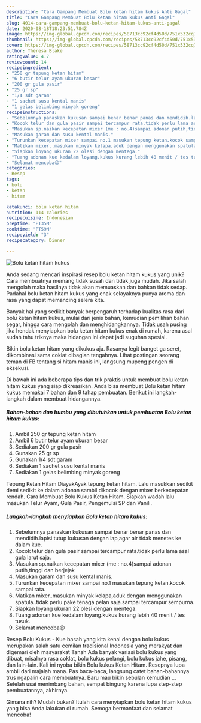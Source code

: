 ```yaml
---
description: "Cara Gampang Membuat Bolu ketan hitam kukus Anti Gagal"
title: "Cara Gampang Membuat Bolu ketan hitam kukus Anti Gagal"
slug: 4014-cara-gampang-membuat-bolu-ketan-hitam-kukus-anti-gagal
date: 2020-08-18T18:23:51.784Z
image: https://img-global.cpcdn.com/recipes/58713cc92cf4d50d/751x532cq70/bolu-ketan-hitam-kukus-foto-resep-utama.jpg
thumbnail: https://img-global.cpcdn.com/recipes/58713cc92cf4d50d/751x532cq70/bolu-ketan-hitam-kukus-foto-resep-utama.jpg
cover: https://img-global.cpcdn.com/recipes/58713cc92cf4d50d/751x532cq70/bolu-ketan-hitam-kukus-foto-resep-utama.jpg
author: Theresa Blake
ratingvalue: 4.7
reviewcount: 14
recipeingredient:
- "250 gr tepung ketan hitam"
- "6 butir telur ayam ukuran besar"
- "200 gr gula pasir"
- "25 gr sp"
- "1/4 sdt garam"
- "1 sachet susu kental manis"
- "1 gelas belimbing minyak goreng"
recipeinstructions:
- "Sebelumnya panaskan kukusan sampai benar benar panas dan mendidih.lapisi tutup kukusan dengan lap,agar air tidak menetes ke dalam kue."
- "Kocok telur dan gula pasir sampai tercampur rata.tidak perlu lama asal gula larut saja."
- "Masukan sp.naikan kecepatan mixer (me : no.4)sampai adonan putih,tinggi dan berjejak"
- "Masukan garam dan susu kental manis."
- "Turunkan kecepatan mixer sampai no.1 masukan tepung ketan.kocok sampai rata."
- "Matikan mixer..masukan minyak kelapa,aduk dengan menggunakan spatula..tidak perlu pake tenaga.pelan saja.sampai tercampur sempurna."
- "Siapkan loyang ukuran 22 olesi dengan mentega."
- "Tuang adonan kue kedalam loyang.kukus kurang lebih 40 menit / tes tusuk."
- "Selamat mencoba😉"
categories:
- Resep
tags:
- bolu
- ketan
- hitam

katakunci: bolu ketan hitam 
nutrition: 114 calories
recipecuisine: Indonesian
preptime: "PT35M"
cooktime: "PT59M"
recipeyield: "3"
recipecategory: Dinner

---
```



![Bolu ketan hitam kukus](https://img-global.cpcdn.com/recipes/58713cc92cf4d50d/751x532cq70/bolu-ketan-hitam-kukus-foto-resep-utama.jpg)

Anda sedang mencari inspirasi resep bolu ketan hitam kukus yang unik? Cara membuatnya memang tidak susah dan tidak juga mudah. Jika salah mengolah maka hasilnya tidak akan memuaskan dan bahkan tidak sedap. Padahal bolu ketan hitam kukus yang enak selayaknya punya aroma dan rasa yang dapat memancing selera kita.

Banyak hal yang sedikit banyak berpengaruh terhadap kualitas rasa dari bolu ketan hitam kukus, mulai dari jenis bahan, kemudian pemilihan bahan segar, hingga cara mengolah dan menghidangkannya. Tidak usah pusing jika hendak menyiapkan bolu ketan hitam kukus enak di rumah, karena asal sudah tahu triknya maka hidangan ini dapat jadi suguhan spesial.

Bikin bolu ketan hitam yang dikukus aja. Rasanya legit banget ga seret, dikombinasi sama coklat dibagian tengahnya. Lihat postingan seorang teman di FB tentang si hitam manis ini, langsung mupeng pengen di eksekusi.


Di bawah ini ada beberapa tips dan trik praktis untuk membuat bolu ketan hitam kukus yang siap dikreasikan. Anda bisa membuat Bolu ketan hitam kukus memakai 7 bahan dan 9 tahap pembuatan. Berikut ini langkah-langkah dalam membuat hidangannya.

<!--inarticleads1-->

##### Bahan-bahan dan bumbu yang dibutuhkan untuk pembuatan Bolu ketan hitam kukus:

1. Ambil 250 gr tepung ketan hitam
1. Ambil 6 butir telur ayam ukuran besar
1. Sediakan 200 gr gula pasir
1. Gunakan 25 gr sp
1. Gunakan 1/4 sdt garam
1. Sediakan 1 sachet susu kental manis
1. Sediakan 1 gelas belimbing minyak goreng


Tepung Ketan Hitam DiayakAyak tepung ketan hitam. Lalu masukkan sedikit demi sedikit ke dalam adonan sambil dikocok dengan mixer berkecepatan rendah. Cara Membuat Bolu Kukus Ketan Hitam. Siapkan wadah lalu masukan Telur Ayam, Gula Pasir, Pengemulsi SP dan Vanili. 

<!--inarticleads2-->

##### Langkah-langkah menyiapkan Bolu ketan hitam kukus:

1. Sebelumnya panaskan kukusan sampai benar benar panas dan mendidih.lapisi tutup kukusan dengan lap,agar air tidak menetes ke dalam kue.
1. Kocok telur dan gula pasir sampai tercampur rata.tidak perlu lama asal gula larut saja.
1. Masukan sp.naikan kecepatan mixer (me : no.4)sampai adonan putih,tinggi dan berjejak
1. Masukan garam dan susu kental manis.
1. Turunkan kecepatan mixer sampai no.1 masukan tepung ketan.kocok sampai rata.
1. Matikan mixer..masukan minyak kelapa,aduk dengan menggunakan spatula..tidak perlu pake tenaga.pelan saja.sampai tercampur sempurna.
1. Siapkan loyang ukuran 22 olesi dengan mentega.
1. Tuang adonan kue kedalam loyang.kukus kurang lebih 40 menit / tes tusuk.
1. Selamat mencoba😉


Resep Bolu Kukus - Kue basah yang kita kenal dengan bolu kukus merupakan salah satu cemilan tradisional Indonesia yang merakyat dan digemari oleh masyarakat Tanah Ada banyak variasi bolu kukus yang dibuat, misalnya rasa coklat, bolu kukus pelangi, bolu kukus jahe, pisang, dan lain-lain. Kali ini nyoba bikin Bolu kukus Ketan Hitam. Resepnya lupa ambil dari majalah mana. Pas baca-baca, langsung catet bahan-bahannya trus ngapalin cara membuatnya. Baru mau bikin sebulan kemudian … Setelah usai menimbang bahan, sempat bingung karena lupa step-step pembuatannya, akhirnya. 

Gimana nih? Mudah bukan? Itulah cara menyiapkan bolu ketan hitam kukus yang bisa Anda lakukan di rumah. Semoga bermanfaat dan selamat mencoba!

